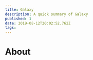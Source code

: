 ```yaml
---
title: Galaxy
description: A quick summary of Galaxy
published: 1
date: 2019-08-12T20:02:52.762Z
tags: 
---
```


# About